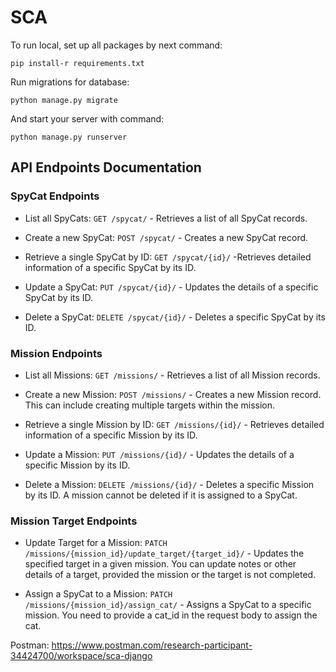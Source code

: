 # SCA

To run local, set up all packages by next command:

`pip install-r requirements.txt`

Run migrations for database:

`python manage.py migrate`

And start your server with command:

`python manage.py runserver`


## API Endpoints Documentation

### SpyCat Endpoints

- List all SpyCats: `GET /spycat/` - Retrieves a list of all SpyCat records.

- Create a new SpyCat: `POST /spycat/` - Creates a new SpyCat record.

- Retrieve a single SpyCat by ID: `GET /spycat/{id}/` -Retrieves detailed information of a specific SpyCat by its ID.

- Update a SpyCat: `PUT /spycat/{id}/` - Updates the details of a specific SpyCat by its ID.

- Delete a SpyCat: `DELETE /spycat/{id}/` - Deletes a specific SpyCat by its ID.

### Mission Endpoints

- List all Missions: `GET /missions/` - Retrieves a list of all Mission records.

- Create a new Mission: `POST /missions/` - Creates a new Mission record. This can include creating multiple targets within the mission.

- Retrieve a single Mission by ID: `GET /missions/{id}/` - Retrieves detailed information of a specific Mission by its ID.

- Update a Mission: `PUT /missions/{id}/` - Updates the details of a specific Mission by its ID.

- Delete a Mission: `DELETE /missions/{id}/` - Deletes a specific Mission by its ID. A mission cannot be deleted if it is assigned to a SpyCat.

### Mission Target Endpoints

- Update Target for a Mission: `PATCH /missions/{mission_id}/update_target/{target_id}/` - Updates the specified target in a given mission. You can update notes or other details of a target, provided the mission or the target is not completed.

- Assign a SpyCat to a Mission: `PATCH /missions/{mission_id}/assign_cat/` - Assigns a SpyCat to a specific mission. You need to provide a cat_id in the request body to assign the cat.

Postman: https://www.postman.com/research-participant-34424700/workspace/sca-django